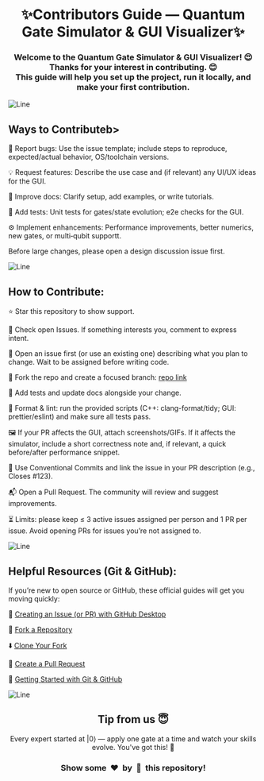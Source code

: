 <div align="center">
  <h1>✨Contributors Guide — Quantum Gate Simulator & GUI Visualizer✨</h1>
  <h3>
    Welcome to the Quantum Gate Simulator & GUI Visualizer! 😍<br>
    Thanks for your interest in contributing. 😊<br>
    This guide will help you set up the project, run it locally, and make your first contribution.
  </h3>
</div>

![Line](https://user-images.githubusercontent.com/85225156/171937799-8fc9e255-9889-4642-9c92-6df85fb86e82.gif)

<h2><b>Ways to Contribute</b>b></h2>

🐛 Report bugs: Use the issue template; include steps to reproduce, expected/actual behavior, OS/toolchain versions.

💡 Request features: Describe the use case and (if relevant) any UI/UX ideas for the GUI.

🧹 Improve docs: Clarify setup, add examples, or write tutorials.

🧪 Add tests: Unit tests for gates/state evolution; e2e checks for the GUI.

⚙️ Implement enhancements: Performance improvements, better numerics, new gates, or multi‑qubit supportt.

Before large changes, please open a design discussion issue first.

![Line](https://user-images.githubusercontent.com/85225156/171937799-8fc9e255-9889-4642-9c92-6df85fb86e82.gif)

<h2><b>How to Contribute:</b></h2>

⭐ Star this repository to show support.

🧭 Check open Issues. If something interests you, comment to express intent.

📝 Open an issue first (or use an existing one) describing what you plan to change. Wait to be assigned before writing code.

🔀 Fork the repo and create a focused branch: [repo link](https://github.com/Dark-CodeX/qubitverse.git)

🧪 Add tests and update docs alongside your change.

🧹 Format & lint: run the provided scripts (C++: clang-format/tidy; GUI: prettier/eslint) and make sure all tests pass.

🖼 If your PR affects the GUI, attach screenshots/GIFs. If it affects the simulator, include a short correctness note and, if relevant, a quick before/after performance snippet.

🔗 Use Conventional Commits and link the issue in your PR description (e.g., Closes #123).

📬 Open a Pull Request. The community will review and suggest improvements.

⏳ Limits: please keep ≤ 3 active issues assigned per person and 1 PR per issue. Avoid opening PRs for issues you’re not assigned to.

![Line](https://user-images.githubusercontent.com/85225156/171937799-8fc9e255-9889-4642-9c92-6df85fb86e82.gif)

<h2><b>Helpful Resources (Git & GitHub):</b></h2>

If you’re new to open source or GitHub, these official guides will get you moving quickly:

📌 [Creating an Issue (or PR) with GitHub Desktop](https://help.github.com/en/desktop/contributing-to-projects/creating-an-issue-or-pull-request)

🍴 [Fork a Repository](https://docs.github.com/en/get-started/quickstart/fork-a-repo)

⬇️ [Clone Your Fork](https://docs.github.com/en/get-started/quickstart/fork-a-repo#cloning-your-forked-repository)

🔁 [Create a Pull Request](https://docs.github.com/en/pull-requests/collaborating-with-pull-requests/proposing-changes-to-your-work-with-pull-requests/creating-a-pull-request)

🚀 [Getting Started with Git & GitHub](https://docs.github.com/get-started)

![Line](https://user-images.githubusercontent.com/85225156/171937799-8fc9e255-9889-4642-9c92-6df85fb86e82.gif)

<h2 align="center">Tip from us 😇</h1>
<p align="center">Every expert started at |0⟩ — apply one gate at a time and watch your skills evolve. You've got this! 💪</p>
<h3 align="center">Show some &nbsp;❤️&nbsp; by &nbsp;🌟&nbsp; this repository!</h3>
